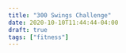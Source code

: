 ```yaml
---
title: "300 Swings Challenge"
date: 2020-10-10T11:44:44-04:00
draft: true
tags: ["fitness"]
---
```

